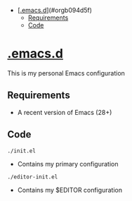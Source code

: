 - [[.emacs.d](https://git.sr.ht/~haoxiangliew/.emacs.d)](#orgb094d5f)
  - [Requirements](#orgfafb020)
  - [Code](#org1e6a8d4)



<a id="orgb094d5f"></a>

# [.emacs.d](https://git.sr.ht/~haoxiangliew/.emacs.d)

This is my personal Emacs configuration


<a id="orgfafb020"></a>

## Requirements

-   A recent version of Emacs (28+)


<a id="org1e6a8d4"></a>

## Code

```shell
./init.el
```

-   Contains my primary configuration

```shell
./editor-init.el
```

-   Contains my $EDITOR configuration